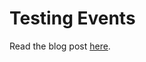 # Testing Events

Read the blog post [here](https://medium.com/@spikeburton/mocking-events-in-node-js-with-eventemitter-and-test-double-eacd4f71f4e4?source=friends_link&sk=3055deb9c9fedf4bcce0d44253bdeea5).
